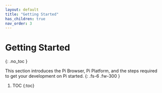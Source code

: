 ```yaml
---
layout: default
title: "Getting Started"
has_children: true
nav_order: 3
---
```


# Getting Started
{: .no_toc }

This section introduces the Pi Browser, Pi Platform, and the steps required to get your development on Pi started.
{: .fs-6 .fw-300 }

1. TOC
{:toc}


